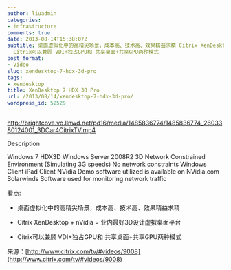```yaml
---
author: liuadmin
categories:
- infrastructure
comments: true
date: 2013-08-14T15:38:07Z
subtitle: 桌面虚拟化中的高精尖场景，成本高、技术高、效果精益求精 Citrix XenDesktop + nVidia = 业内最好3D设计虚拟桌面平台
  Citrix可以兼顾 VDI+独占GPU和 共享桌面+共享GPU两种模式
post_format:
- Video
slug: xendesktop-7-hdx-3d-pro
tags:
- xendesktop
title: XenDesktop 7 HDX 3D Pro
url: /2013/08/14/xendesktop-7-hdx-3d-pro/
wordpress_id: 52529
---
```


http://brightcove.vo.llnwd.net/pd16/media/1485836774/1485836774_2603380124001_3DCar4CitrixTV.mp4

Description

Windows 7 HDX3D Windows Server 2008R2 3D Network Constrained Environment (Simulating 3G speeds) No network constraints Windows Client iPad Client NVidia Demo software utilized is available on NVidia.com Solarwinds Software used for monitoring network traffic




看点:







	
  * 桌面虚拟化中的高精尖场景，成本高、技术高、效果精益求精

	
  * Citrix XenDesktop + nVidia = 业内最好3D设计虚拟桌面平台

	
  * Citrix可以兼顾 VDI+独占GPU和 共享桌面+共享GPU两种模式


来源：[http://www.citrix.com/tv/#videos/9008](http://www.citrix.com/tv/#videos/9008)
